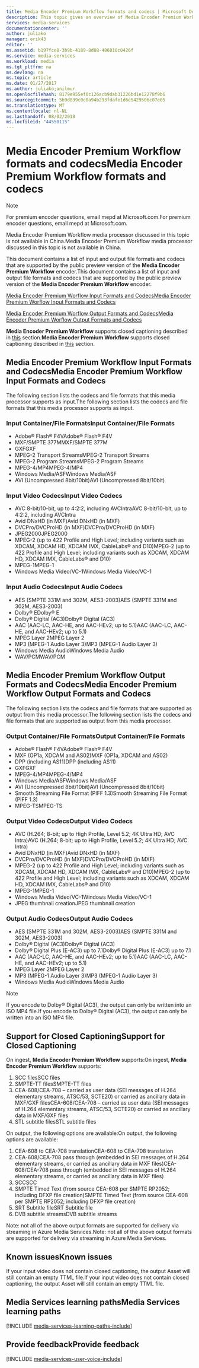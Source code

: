 ```yaml
---
title: Media Encoder Premium Workflow formats and codecs | Microsoft Docs
description: This topic gives an overview of Media Encoder Premium Workflow Formats formats and codecs
services: media-services
documentationcenter: ''
author: juliako
manager: erik43
editor: ''
ms.assetid: b197fce8-3b9b-4189-8d08-486810c0426f
ms.service: media-services
ms.workload: media
ms.tgt_pltfrm: na
ms.devlang: na
ms.topic: article
ms.date: 01/27/2017
ms.author: juliako;anilmur
ms.openlocfilehash: 8179e955ef0c126acb9dab31226bd1e12278f9b6
ms.sourcegitcommit: 5b9d839c0c0a94b293fdafe1d6e5429506c07e05
ms.translationtype: MT
ms.contentlocale: nl-NL
ms.lasthandoff: 08/02/2018
ms.locfileid: "44550115"
---
```

# <a name="media-encoder-premium-workflow-formats-and-codecs"></a><span data-ttu-id="c29c0-103">Media Encoder Premium Workflow formats and codecs</span><span class="sxs-lookup"><span data-stu-id="c29c0-103">Media Encoder Premium Workflow formats and codecs</span></span>
> [!NOTE]
> <span data-ttu-id="c29c0-104">For premium encoder questions, email mepd at Microsoft.com.</span><span class="sxs-lookup"><span data-stu-id="c29c0-104">For premium encoder questions, email mepd at Microsoft.com.</span></span>
> 
> <span data-ttu-id="c29c0-105">Media Encoder Premium Workflow media processor discussed in this topic is not available in China.</span><span class="sxs-lookup"><span data-stu-id="c29c0-105">Media Encoder Premium Workflow media processor discussed in this topic is not available in China.</span></span> 
> 
> 

<span data-ttu-id="c29c0-106">This document contains a list of input and output file formats and codecs that are supported by the public preview version of the **Media Encoder Premium Workflow** encoder.</span><span class="sxs-lookup"><span data-stu-id="c29c0-106">This document contains a list of input and output file formats and codecs that are supported by the public preview version of the **Media Encoder Premium Workflow** encoder.</span></span>

[<span data-ttu-id="c29c0-107">Media Encoder Premium Worflow Input Formats and Codecs</span><span class="sxs-lookup"><span data-stu-id="c29c0-107">Media Encoder Premium Worflow Input Formats and Codecs</span></span>](#input_formats)

[<span data-ttu-id="c29c0-108">Media Encoder Premium Worflow Output Formats and Codecs</span><span class="sxs-lookup"><span data-stu-id="c29c0-108">Media Encoder Premium Worflow Output Formats and Codecs</span></span>](#output_formats)

<span data-ttu-id="c29c0-109">**Media Encoder Premium Workflow** supports closed captioning described in [this](#closed_captioning) section.</span><span class="sxs-lookup"><span data-stu-id="c29c0-109">**Media Encoder Premium Workflow** supports closed captioning described in [this](#closed_captioning) section.</span></span> 

## <a id="input_formats"></a><span data-ttu-id="c29c0-110">Media Encoder Premium Workflow Input Formats and Codecs</span><span class="sxs-lookup"><span data-stu-id="c29c0-110">Media Encoder Premium Workflow Input Formats and Codecs</span></span>
<span data-ttu-id="c29c0-111">The following section lists the codecs and file formats that this media processor supports as input.</span><span class="sxs-lookup"><span data-stu-id="c29c0-111">The following section lists the codecs and file formats that this media processor supports as input.</span></span>

### <a name="input-containerfile-formats"></a><span data-ttu-id="c29c0-112">Input Container/File Formats</span><span class="sxs-lookup"><span data-stu-id="c29c0-112">Input Container/File Formats</span></span>
* <span data-ttu-id="c29c0-113">Adobe® Flash® F4V</span><span class="sxs-lookup"><span data-stu-id="c29c0-113">Adobe® Flash® F4V</span></span>
* <span data-ttu-id="c29c0-114">MXF/SMPTE 377M</span><span class="sxs-lookup"><span data-stu-id="c29c0-114">MXF/SMPTE 377M</span></span>
* <span data-ttu-id="c29c0-115">GXF</span><span class="sxs-lookup"><span data-stu-id="c29c0-115">GXF</span></span>
* <span data-ttu-id="c29c0-116">MPEG-2 Transport Streams</span><span class="sxs-lookup"><span data-stu-id="c29c0-116">MPEG-2 Transport Streams</span></span>
* <span data-ttu-id="c29c0-117">MPEG-2 Program Streams</span><span class="sxs-lookup"><span data-stu-id="c29c0-117">MPEG-2 Program Streams</span></span>
* <span data-ttu-id="c29c0-118">MPEG-4/MP4</span><span class="sxs-lookup"><span data-stu-id="c29c0-118">MPEG-4/MP4</span></span>
* <span data-ttu-id="c29c0-119">Windows Media/ASF</span><span class="sxs-lookup"><span data-stu-id="c29c0-119">Windows Media/ASF</span></span>
* <span data-ttu-id="c29c0-120">AVI (Uncompressed 8bit/10bit)</span><span class="sxs-lookup"><span data-stu-id="c29c0-120">AVI (Uncompressed 8bit/10bit)</span></span>

### <a name="input-video-codecs"></a><span data-ttu-id="c29c0-121">Input Video Codecs</span><span class="sxs-lookup"><span data-stu-id="c29c0-121">Input Video Codecs</span></span>
* <span data-ttu-id="c29c0-122">AVC 8-bit/10-bit, up to 4:2:2, including AVCIntra</span><span class="sxs-lookup"><span data-stu-id="c29c0-122">AVC 8-bit/10-bit, up to 4:2:2, including AVCIntra</span></span>
* <span data-ttu-id="c29c0-123">Avid DNxHD (in MXF)</span><span class="sxs-lookup"><span data-stu-id="c29c0-123">Avid DNxHD (in MXF)</span></span>
* <span data-ttu-id="c29c0-124">DVCPro/DVCProHD (in MXF)</span><span class="sxs-lookup"><span data-stu-id="c29c0-124">DVCPro/DVCProHD (in MXF)</span></span>
* <span data-ttu-id="c29c0-125">JPEG2000</span><span class="sxs-lookup"><span data-stu-id="c29c0-125">JPEG2000</span></span>
* <span data-ttu-id="c29c0-126">MPEG-2 (up to 422 Profile and High Level; including variants such as XDCAM, XDCAM HD, XDCAM IMX, CableLabs® and D10)</span><span class="sxs-lookup"><span data-stu-id="c29c0-126">MPEG-2 (up to 422 Profile and High Level; including variants such as XDCAM, XDCAM HD, XDCAM IMX, CableLabs® and D10)</span></span>
* <span data-ttu-id="c29c0-127">MPEG-1</span><span class="sxs-lookup"><span data-stu-id="c29c0-127">MPEG-1</span></span>
* <span data-ttu-id="c29c0-128">Windows Media Video/VC-1</span><span class="sxs-lookup"><span data-stu-id="c29c0-128">Windows Media Video/VC-1</span></span>

### <a name="input-audio-codecs"></a><span data-ttu-id="c29c0-129">Input Audio Codecs</span><span class="sxs-lookup"><span data-stu-id="c29c0-129">Input Audio Codecs</span></span>
* <span data-ttu-id="c29c0-130">AES (SMPTE 331M and 302M, AES3-2003)</span><span class="sxs-lookup"><span data-stu-id="c29c0-130">AES (SMPTE 331M and 302M, AES3-2003)</span></span>
* <span data-ttu-id="c29c0-131">Dolby® E</span><span class="sxs-lookup"><span data-stu-id="c29c0-131">Dolby® E</span></span>
* <span data-ttu-id="c29c0-132">Dolby® Digital (AC3)</span><span class="sxs-lookup"><span data-stu-id="c29c0-132">Dolby® Digital (AC3)</span></span>
* <span data-ttu-id="c29c0-133">AAC (AAC-LC, AAC-HE, and AAC-HEv2; up to 5.1)</span><span class="sxs-lookup"><span data-stu-id="c29c0-133">AAC (AAC-LC, AAC-HE, and AAC-HEv2; up to 5.1)</span></span>
* <span data-ttu-id="c29c0-134">MPEG Layer 2</span><span class="sxs-lookup"><span data-stu-id="c29c0-134">MPEG Layer 2</span></span>
* <span data-ttu-id="c29c0-135">MP3 (MPEG-1 Audio Layer 3)</span><span class="sxs-lookup"><span data-stu-id="c29c0-135">MP3 (MPEG-1 Audio Layer 3)</span></span>
* <span data-ttu-id="c29c0-136">Windows Media Audio</span><span class="sxs-lookup"><span data-stu-id="c29c0-136">Windows Media Audio</span></span>
* <span data-ttu-id="c29c0-137">WAV/PCM</span><span class="sxs-lookup"><span data-stu-id="c29c0-137">WAV/PCM</span></span>

## <a id="output_format"></a><span data-ttu-id="c29c0-138">Media Encoder Premium Workflow Output Formats and Codecs</span><span class="sxs-lookup"><span data-stu-id="c29c0-138">Media Encoder Premium Workflow Output Formats and Codecs</span></span>
<span data-ttu-id="c29c0-139">The following section lists the codecs and file formats that are supported as output from this media processor.</span><span class="sxs-lookup"><span data-stu-id="c29c0-139">The following section lists the codecs and file formats that are supported as output from this media processor.</span></span>

### <a name="output-containerfile-formats"></a><span data-ttu-id="c29c0-140">Output Container/File Formats</span><span class="sxs-lookup"><span data-stu-id="c29c0-140">Output Container/File Formats</span></span>
* <span data-ttu-id="c29c0-141">Adobe® Flash® F4V</span><span class="sxs-lookup"><span data-stu-id="c29c0-141">Adobe® Flash® F4V</span></span>
* <span data-ttu-id="c29c0-142">MXF (OP1a, XDCAM and AS02)</span><span class="sxs-lookup"><span data-stu-id="c29c0-142">MXF (OP1a, XDCAM and AS02)</span></span>
* <span data-ttu-id="c29c0-143">DPP (including AS11)</span><span class="sxs-lookup"><span data-stu-id="c29c0-143">DPP (including AS11)</span></span>
* <span data-ttu-id="c29c0-144">GXF</span><span class="sxs-lookup"><span data-stu-id="c29c0-144">GXF</span></span>
* <span data-ttu-id="c29c0-145">MPEG-4/MP4</span><span class="sxs-lookup"><span data-stu-id="c29c0-145">MPEG-4/MP4</span></span>
* <span data-ttu-id="c29c0-146">Windows Media/ASF</span><span class="sxs-lookup"><span data-stu-id="c29c0-146">Windows Media/ASF</span></span>
* <span data-ttu-id="c29c0-147">AVI (Uncompressed 8bit/10bit)</span><span class="sxs-lookup"><span data-stu-id="c29c0-147">AVI (Uncompressed 8bit/10bit)</span></span>
* <span data-ttu-id="c29c0-148">Smooth Streaming File Format (PIFF 1.3)</span><span class="sxs-lookup"><span data-stu-id="c29c0-148">Smooth Streaming File Format (PIFF 1.3)</span></span>
* <span data-ttu-id="c29c0-149">MPEG-TS</span><span class="sxs-lookup"><span data-stu-id="c29c0-149">MPEG-TS</span></span> 

### <a name="output-video-codecs"></a><span data-ttu-id="c29c0-150">Output Video Codecs</span><span class="sxs-lookup"><span data-stu-id="c29c0-150">Output Video Codecs</span></span>
* <span data-ttu-id="c29c0-151">AVC (H.264; 8-bit; up to High Profile, Level 5.2; 4K Ultra HD; AVC Intra)</span><span class="sxs-lookup"><span data-stu-id="c29c0-151">AVC (H.264; 8-bit; up to High Profile, Level 5.2; 4K Ultra HD; AVC Intra)</span></span>
* <span data-ttu-id="c29c0-152">Avid DNxHD (in MXF)</span><span class="sxs-lookup"><span data-stu-id="c29c0-152">Avid DNxHD (in MXF)</span></span>
* <span data-ttu-id="c29c0-153">DVCPro/DVCProHD (in MXF)</span><span class="sxs-lookup"><span data-stu-id="c29c0-153">DVCPro/DVCProHD (in MXF)</span></span>
* <span data-ttu-id="c29c0-154">MPEG-2 (up to 422 Profile and High Level; including variants such as XDCAM, XDCAM HD, XDCAM IMX, CableLabs® and D10)</span><span class="sxs-lookup"><span data-stu-id="c29c0-154">MPEG-2 (up to 422 Profile and High Level; including variants such as XDCAM, XDCAM HD, XDCAM IMX, CableLabs® and D10)</span></span>
* <span data-ttu-id="c29c0-155">MPEG-1</span><span class="sxs-lookup"><span data-stu-id="c29c0-155">MPEG-1</span></span>
* <span data-ttu-id="c29c0-156">Windows Media Video/VC-1</span><span class="sxs-lookup"><span data-stu-id="c29c0-156">Windows Media Video/VC-1</span></span>
* <span data-ttu-id="c29c0-157">JPEG thumbnail creation</span><span class="sxs-lookup"><span data-stu-id="c29c0-157">JPEG thumbnail creation</span></span>

### <a name="output-audio-codecs"></a><span data-ttu-id="c29c0-158">Output Audio Codecs</span><span class="sxs-lookup"><span data-stu-id="c29c0-158">Output Audio Codecs</span></span>
* <span data-ttu-id="c29c0-159">AES (SMPTE 331M and 302M, AES3-2003)</span><span class="sxs-lookup"><span data-stu-id="c29c0-159">AES (SMPTE 331M and 302M, AES3-2003)</span></span>
* <span data-ttu-id="c29c0-160">Dolby® Digital (AC3)</span><span class="sxs-lookup"><span data-stu-id="c29c0-160">Dolby® Digital (AC3)</span></span>
* <span data-ttu-id="c29c0-161">Dolby® Digital Plus (E-AC3) up to 7.1</span><span class="sxs-lookup"><span data-stu-id="c29c0-161">Dolby® Digital Plus (E-AC3) up to 7.1</span></span>
* <span data-ttu-id="c29c0-162">AAC (AAC-LC, AAC-HE, and AAC-HEv2; up to 5.1)</span><span class="sxs-lookup"><span data-stu-id="c29c0-162">AAC (AAC-LC, AAC-HE, and AAC-HEv2; up to 5.1)</span></span>
* <span data-ttu-id="c29c0-163">MPEG Layer 2</span><span class="sxs-lookup"><span data-stu-id="c29c0-163">MPEG Layer 2</span></span>
* <span data-ttu-id="c29c0-164">MP3 (MPEG-1 Audio Layer 3)</span><span class="sxs-lookup"><span data-stu-id="c29c0-164">MP3 (MPEG-1 Audio Layer 3)</span></span>
* <span data-ttu-id="c29c0-165">Windows Media Audio</span><span class="sxs-lookup"><span data-stu-id="c29c0-165">Windows Media Audio</span></span>

>[!NOTE]
><span data-ttu-id="c29c0-166">If you encode to Dolby® Digital (AC3), the output can only be written into an ISO MP4 file.</span><span class="sxs-lookup"><span data-stu-id="c29c0-166">If you encode to Dolby® Digital (AC3), the output can only be written into an ISO MP4 file.</span></span>

## <a id="closed_captioning"></a><span data-ttu-id="c29c0-167">Support for Closed Captioning</span><span class="sxs-lookup"><span data-stu-id="c29c0-167">Support for Closed Captioning</span></span>
<span data-ttu-id="c29c0-168">On ingest, **Media Encoder Premium Workflow** supports:</span><span class="sxs-lookup"><span data-stu-id="c29c0-168">On ingest, **Media Encoder Premium Workflow** supports:</span></span>

1. <span data-ttu-id="c29c0-169">SCC files</span><span class="sxs-lookup"><span data-stu-id="c29c0-169">SCC files</span></span>
2. <span data-ttu-id="c29c0-170">SMPTE-TT files</span><span class="sxs-lookup"><span data-stu-id="c29c0-170">SMPTE-TT files</span></span>
3. <span data-ttu-id="c29c0-171">CEA-608/CEA-708 – carried as user data (SEI messages of H.264 elementary streams, ATSC/53, SCTE20) or carried as ancillary data in MXF/GXF files</span><span class="sxs-lookup"><span data-stu-id="c29c0-171">CEA-608/CEA-708 – carried as user data (SEI messages of H.264 elementary streams, ATSC/53, SCTE20) or carried as ancillary data in MXF/GXF files</span></span>
4. <span data-ttu-id="c29c0-172">STL subtitle files</span><span class="sxs-lookup"><span data-stu-id="c29c0-172">STL subtitle files</span></span>

<span data-ttu-id="c29c0-173">On output, the following options are available:</span><span class="sxs-lookup"><span data-stu-id="c29c0-173">On output, the following options are available:</span></span>

1. <span data-ttu-id="c29c0-174">CEA-608 to CEA-708 translation</span><span class="sxs-lookup"><span data-stu-id="c29c0-174">CEA-608 to CEA-708 translation</span></span>
2. <span data-ttu-id="c29c0-175">CEA-608/CEA-708 pass through (embedded in SEI messages of H.264 elementary streams, or carried as ancillary data in MXF files)</span><span class="sxs-lookup"><span data-stu-id="c29c0-175">CEA-608/CEA-708 pass through (embedded in SEI messages of H.264 elementary streams, or carried as ancillary data in MXF files)</span></span>
3. <span data-ttu-id="c29c0-176">SCC</span><span class="sxs-lookup"><span data-stu-id="c29c0-176">SCC</span></span>
4. <span data-ttu-id="c29c0-177">SMPTE Timed Text (from source CEA-608 per SMPTE RP2052; including DFXP file creation)</span><span class="sxs-lookup"><span data-stu-id="c29c0-177">SMPTE Timed Text (from source CEA-608 per SMPTE RP2052; including DFXP file creation)</span></span>
5. <span data-ttu-id="c29c0-178">SRT Subtitle file</span><span class="sxs-lookup"><span data-stu-id="c29c0-178">SRT Subtitle file</span></span>
6. <span data-ttu-id="c29c0-179">DVB subtitle streams</span><span class="sxs-lookup"><span data-stu-id="c29c0-179">DVB subtitle streams</span></span>

<span data-ttu-id="c29c0-180">Note: not all of the above output formats are supported for delivery via streaming in Azure Media Services.</span><span class="sxs-lookup"><span data-stu-id="c29c0-180">Note: not all of the above output formats are supported for delivery via streaming in Azure Media Services.</span></span>

## <a name="known-issues"></a><span data-ttu-id="c29c0-181">Known issues</span><span class="sxs-lookup"><span data-stu-id="c29c0-181">Known issues</span></span>
<span data-ttu-id="c29c0-182">If your input video does not contain closed captioning, the output Asset will still contain an empty TTML file.</span><span class="sxs-lookup"><span data-stu-id="c29c0-182">If your input video does not contain closed captioning, the output Asset will still contain an empty TTML file.</span></span> 

## <a name="media-services-learning-paths"></a><span data-ttu-id="c29c0-183">Media Services learning paths</span><span class="sxs-lookup"><span data-stu-id="c29c0-183">Media Services learning paths</span></span>
[!INCLUDE [media-services-learning-paths-include](../../includes/media-services-learning-paths-include.md)]

## <a name="provide-feedback"></a><span data-ttu-id="c29c0-184">Provide feedback</span><span class="sxs-lookup"><span data-stu-id="c29c0-184">Provide feedback</span></span>
[!INCLUDE [media-services-user-voice-include](../../includes/media-services-user-voice-include.md)]

